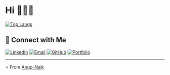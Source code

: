 # Hi 👋🍎🥧

[![Top Langs](https://github-readme-stats.vercel.app/api/top-langs/?username=Anup-Naik&layout=compact&theme=radical)](https://github.com/Anup-Naik)

## 🔗 Connect with Me
[![LinkedIn](https://img.shields.io/badge/LinkedIn-0077B5?style=for-the-badge&logo=linkedin&logoColor=white)](https://www.linkedin.com/in/anup-naik-607050196)
[![Email](https://img.shields.io/badge/Email-D14836?style=for-the-badge&logo=gmail&logoColor=white)](mailto:anupnaik54810@gmail.com)
[![GitHub](https://img.shields.io/badge/GitHub-100000?style=for-the-badge&logo=github&logoColor=white)](https://github.com/Anup-Naik)
[![Portfolio](https://img.shields.io/badge/Portfolio-%23000000.svg?style=for-the-badge&logo=firefox&logoColor=#FF7139)](https://stirring-manatee-d3640c.netlify.app/)

---

⭐️ From [Anup-Naik](https://stirring-manatee-d3640c.netlify.app/)

